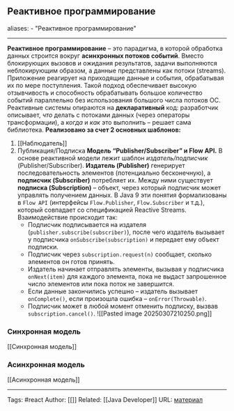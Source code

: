 ## Реактивное программирование

aliases: 
	- "Реактивное программирование"


---
**Реактивное программирование** – это парадигма, в которой обработка данных строится вокруг **асинхронных потоков событий**. Вместо блокирующих вызовов и ожидания результатов, задачи выполняются неблокирующим образом, а данные представлены как потоки (streams). Приложение реагирует на приходящие данные и события, обрабатывая их по мере поступления. Такой подход обеспечивает высокую отзывчивость и способность обрабатывать большое количество событий параллельно без использования большого числа потоков ОС. Реактивные системы опираются на **декларативный** код: разработчик описывает, _что_ делать с потоками данных (через операторы трансформации), а _когда_ и _как_ это выполнить – решает сама библиотека.
**Реализовано за счет 2 основных шаблонов:**
1) [[Наблюдатель]]
2) Публикация/Подписка
	**Модель “Publisher/Subscriber” и Flow API.** В основе реактивной модели лежит шаблон _издатель/подписчик_ (Publisher/Subscriber). **Издатель (Publisher)** генерирует последовательность элементов (потенциально бесконечную), а **подписчик (Subscriber)** потребляет их. Между ними существует **подписка (Subscription)** – объект, через который подписчик может управлять получением данных. В Java 9 эти понятия формализованы в `Flow API` (интерфейсы `Flow.Publisher`, `Flow.Subscriber` и т.д.), который совпадает со спецификацией Reactive Streams. Взаимодействие происходит так:
	- Подписчик подписывается на издателя (`publisher.subscribe(subscriber)`), после чего издатель вызывает у подписчика `onSubscribe(subscription)` и передает ему объект подписки.
	- Подписчик через `subscription.request(n)` сообщает, сколько элементов он готов принять.
	- Издатель начинает отправлять элементы, вызывая у подписчика `onNext(item)` для каждого элемента, пока не выдаст запрошенное число элементов или пока поток не завершится.
	- Если данные закончились успешно – издатель вызывает `onComplete()`, если произошла ошибка – `onError(Throwable)`.
	- Подписчик может в любой момент отменить подписку, вызвав `subscription.cancel()`.
![[Pasted image 20250307210250.png]]
### Синхронная модель
 [[Синхронная модель]]
### Асинхронная модель
 [[Асинхронная модель]]
 

---
Tags: #react
Author: [[]]
Related: [[Java Developer]]
URL: [материал](https://habr.com/ru/articles/565004/)